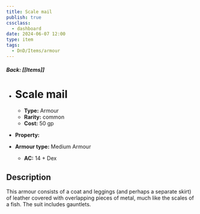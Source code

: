 ```yaml
---
title: Scale mail
publish: true
cssclass:
  - dashboard
date: 2024-06-07 12:00
type: item
tags:
  - DnD/Items/armour
---
```


##### Back: [[Items]]

- # Scale mail

    - **Type:** Armour
    - **Rarity:** common
    - **Cost:** 50 gp
- **Property:** 
- **Armour type:** Medium Armour
    - **AC:** 14 + Dex

## Description 

This armour consists of a coat and leggings (and perhaps a separate skirt) of leather covered with overlapping pieces of metal, much like the scales of a fish. The suit includes gauntlets. 
